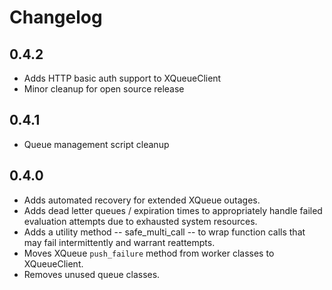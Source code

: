 # Changelog

## 0.4.2

* Adds HTTP basic auth support to XQueueClient
* Minor cleanup for open source release

## 0.4.1

* Queue management script cleanup

## 0.4.0

* Adds automated recovery for extended XQueue outages.
* Adds dead letter queues / expiration times to appropriately handle failed evaluation attempts due to exhausted system resources.
* Adds a utility method -- safe_multi_call -- to wrap function calls that may fail intermittently and warrant reattempts.
* Moves XQueue `push_failure` method from worker classes to XQueueClient.
* Removes unused queue classes.